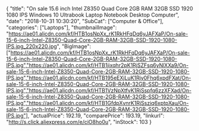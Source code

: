 {
	"title": "On sale 15.6 inch Intel Z8350 Quad Core 2GB RAM 32GB SSD 1920 1080 IPS Windows 10 Ultrabook Laptop Notebook Desktop Computer",
	"date": "2018-10-31 10:30:20",
	"SubCat": ["Computer & Office"],
	"categories": ["Laptops"],
	"thumbnailImage": "https://ae01.alicdn.com/kf/HTB1osNpXx_rK1RkHFqDq6yJAFXaP/On-sale-15-6-inch-Intel-Z8350-Quad-Core-2GB-RAM-32GB-SSD-1920-1080-IPS.jpg_220x220.jpg",
	"BigImage": ["https://ae01.alicdn.com/kf/HTB1osNpXx_rK1RkHFqDq6yJAFXaP/On-sale-15-6-inch-Intel-Z8350-Quad-Core-2GB-RAM-32GB-SSD-1920-1080-IPS.jpg","https://ae01.alicdn.com/kf/HTB1jixqhr2pK1RjSZFsq6yNlXXa9/On-sale-15-6-inch-Intel-Z8350-Quad-Core-2GB-RAM-32GB-SSD-1920-1080-IPS.jpg","https://ae01.alicdn.com/kf/HTB195eEXjLuK1Rjy0Fhq6xpdFXat/On-sale-15-6-inch-Intel-Z8350-Quad-Core-2GB-RAM-32GB-SSD-1920-1080-IPS.jpg","https://ae01.alicdn.com/kf/HTB1VzNpXtfvK1RjSspfq6zzXFXad/On-sale-15-6-inch-Intel-Z8350-Quad-Core-2GB-RAM-32GB-SSD-1920-1080-IPS.jpg","https://ae01.alicdn.com/kf/HTB1GfdpXynrK1RjSsziq6xptpXau/On-sale-15-6-inch-Intel-Z8350-Quad-Core-2GB-RAM-32GB-SSD-1920-1080-IPS.jpg"],
	"actualPrice": 192.19,
	"comparePrice": 193.19,
	"linkurl": "http://s.click.aliexpress.com/e/ciO8ho0u",
	"inStock": 103
}
